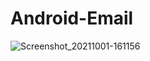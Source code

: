 # Android-Email
![Screenshot_20211001-161156](https://user-images.githubusercontent.com/86973880/135607475-9e5e514a-025b-4ae9-9a06-3d59d79458e3.jpg)
